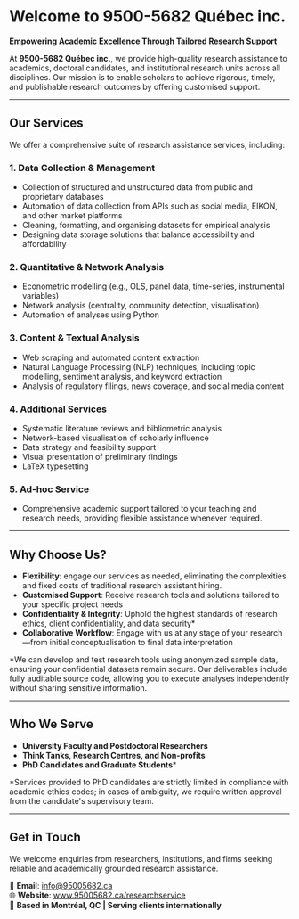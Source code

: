 # **Welcome to 9500-5682 Québec inc.**

**Empowering Academic Excellence Through Tailored Research Support**

At **9500-5682 Québec inc.**, we provide high-quality research assistance to academics, doctoral candidates, and institutional research units across all disciplines. Our mission is to enable scholars to achieve rigorous, timely, and publishable research outcomes by offering customised support.

---

## **Our Services**

We offer a comprehensive suite of research assistance services, including:

### **1. Data Collection & Management**
- Collection of structured and unstructured data from public and proprietary databases
- Automation of data collection from APIs such as social media, EIKON, and other market platforms
- Cleaning, formatting, and organising datasets for empirical analysis
- Designing data storage solutions that balance accessibility and affordability

### **2. Quantitative & Network Analysis**
- Econometric modelling (e.g., OLS, panel data, time-series, instrumental variables)
- Network analysis (centrality, community detection, visualisation)
- Automation of analyses using Python

### **3. Content & Textual Analysis**
- Web scraping and automated content extraction
- Natural Language Processing (NLP) techniques, including topic modelling, sentiment analysis, and keyword extraction
- Analysis of regulatory filings, news coverage, and social media content

### **4. Additional Services**
- Systematic literature reviews and bibliometric analysis
- Network-based visualisation of scholarly influence
- Data strategy and feasibility support
- Visual presentation of preliminary findings
- LaTeX typesetting

### **5. Ad-hoc Service**
- Comprehensive academic support tailored to your teaching and research needs, providing flexible assistance whenever required. 

---

## **Why Choose Us?**

- **Flexibility**: engage our services as needed, eliminating the complexities and fixed costs of traditional research assistant hiring.
- **Customised Support**: Receive research tools and solutions tailored to your specific project needs
- **Confidentiality & Integrity**: Uphold the highest standards of research ethics, client confidentiality, and data security*
- **Collaborative Workflow**: Engage with us at any stage of your research—from initial conceptualisation to final data interpretation

*We can develop and test research tools using anonymized sample data, ensuring your confidential datasets remain secure. 
Our deliverables include fully auditable source code, allowing you to execute analyses independently without sharing sensitive information.

---

## **Who We Serve**

- **University Faculty and Postdoctoral Researchers**
- **Think Tanks, Research Centres, and Non-profits**
- **PhD Candidates and Graduate Students***  

*Services provided to PhD candidates are strictly limited in compliance with academic ethics codes; in cases of ambiguity, we require written approval from the candidate's supervisory team.

---

## **Get in Touch**

We welcome enquiries from researchers, institutions, and firms seeking reliable and academically grounded research assistance.

📧 **Email**: info@95005682.ca  
🌐 **Website**: www.95005682.ca/researchservice  
📍 **Based in Montréal, QC | Serving clients internationally**


